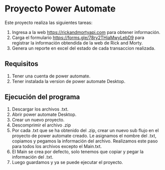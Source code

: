 # Proyecto Power Automate

Este proyecto realiza las siguientes tareas:

1. Ingresa a la web https://rickandmortyapi.com  para obtener información.
2. Carga el formulario https://forms.gle/78ry2THiaMwyLebD9  para registrar la información obtendida de la web de Rick and Morty.
4. Genera un reporte en excel del estado de cada transaccion realizada.

## Requisitos

1. Tener una cuenta de power automate.
2. Tener instalada la version de power automate Desktop.


## Ejecución del programa

1. Descargar los archivos .txt.
2. Abrir power automate Desktop.
3. Crear un nuevo proyecto.
4. Descomprimir el archivo .zip
5. Por cada .txt que se ha obtenido del .zip, crear un nuevo sub flujo en el proyecto de power automate creado. Le asignamos el nombre del .txt, copiamos y pegamos la información del archivo.
   Realizamos este paso para todos los archivos excepto el Main.txt.
6. El Main se crea por defecto, solo tenemos que copiar  y pegar la información del .txt.
7. Luego guardamos y ya se puede ejecutar el proyecto.




